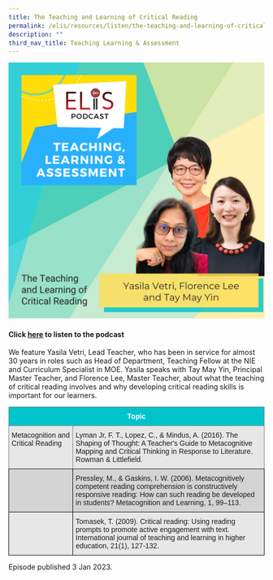 ```yaml
---
title: The Teaching and Learning of Critical Reading
permalink: /elis/resources/listen/the-teaching-and-learning-of-critical-reading/
description: ""
third_nav_title: Teaching Learning & Assessment
---
```

![](/images/cover-art-with-titles-and-names-(1).png)

#### Click [here](https://open.spotify.com/episode/2kO16WYsxE9Rc5rpsFuWRR?go=1&sp_cid=fb89c5c9cad1419ddb84b19369d51b8f&utm_source=embed_player_p&utm_medium=desktop&nd=1) to listen to the podcast

We feature Yasila Vetri, Lead Teacher, who has been in service for almost 30 years in roles such as Head of Department, Teaching Fellow at the NIE and Curriculum Specialist in MOE. Yasila speaks with Tay May Yin, Principal Master Teacher, and Florence Lee, Master Teacher, about what the teaching of critical reading involves and why developing critical reading skills is important for our learners.

<style type="text/css">
.tg  {border-collapse:collapse;border-spacing:0;}
.tg td{border-color:black;border-style:solid;border-width:1px;font-family:Arial, sans-serif;font-size:14px;
  overflow:hidden;padding:10px 5px;word-break:normal;}
.tg th{border-color:black;border-style:solid;border-width:1px;font-family:Arial, sans-serif;font-size:14px;
  font-weight:normal;overflow:hidden;padding:10px 5px;word-break:normal;}
.tg .tg-ag2m{background-color:#E7E7E7;text-align:left;vertical-align:top}
.tg .tg-gip3{background-color:#E7E7E7;border-color:inherit;text-align:left;vertical-align:top}
.tg .tg-otuj{background-color:#00C4CC;border-color:inherit;color:#FFF;font-weight:bold;text-align:center;vertical-align:middle}
.tg .tg-rfng{background-color:#D4D4D4;text-align:left;vertical-align:top}
</style>
<table class="tg">
<thead>
  <tr>
    <th class="tg-otuj" colspan="2"><span style="font-weight:600;color:#FFF;background-color:#00C4CC">Topic</span></th>
  </tr>
</thead>
<tbody>
  <tr>
    <td class="tg-gip3">Metacognition and Critical Reading</td>
    <td class="tg-gip3">Lyman Jr, F. T., Lopez, C., &amp; Mindus, A. (2016). The Shaping of Thought: A Teacher's Guide to Metacognitive Mapping and Critical Thinking in Response to Literature. Rowman &amp; Littlefield.</td>
  </tr>
  <tr>
    <td class="tg-rfng"> </td>
    <td class="tg-rfng">Pressley, M., &amp; Gaskins, I. W. (2006). Metacognitively competent reading comprehension is constructively responsive reading: How can such reading be developed in students? Metacognition and Learning, 1, 99–113.</td>
  </tr>
  <tr>
    <td class="tg-ag2m"> </td>
    <td class="tg-ag2m">Tomasek, T. (2009). Critical reading: Using reading prompts to promote active engagement with text. International journal of teaching and learning in higher education, 21(1), 127-132.</td>
  </tr>
</tbody>
</table>

Episode published 3 Jan 2023.